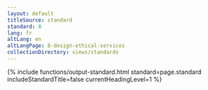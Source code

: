 ```yaml
---
layout: default
titleSource: standard
standard: 8
lang: fr
altLang: en
altLangPage: 8-design-ethical-services
collectionDirectory: views/standards
---
```

{% include functions/output-standard.html standard=page.standard includeStandardTitle=false currentHeadingLevel=1 %}
